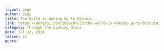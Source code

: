 ```yaml
---
layout: page
author: Gigi
title: The World is Waking Up to Bitcoin
link: https://dergigi.com/2019/07/23/the-world-is-waking-up-to-bitcoin/
category: Through the Looking Glass
date: Jul 23, 2019
lesson: 21
quote: 
---
```

